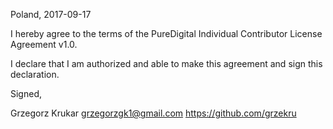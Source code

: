 Poland, 2017-09-17

I hereby agree to the terms of the PureDigital Individual Contributor License
Agreement v1.0.

I declare that I am authorized and able to make this agreement and sign this
declaration.

Signed,

Grzegorz Krukar grzegorzgk1@gmail.com https://github.com/grzekru
